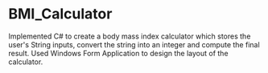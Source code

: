 # BMI_Calculator
Implemented C# to create a body mass index calculator which stores the user's String inputs, convert the string into an integer and compute the final result. 
Used Windows Form Application to design the layout of the calculator.
